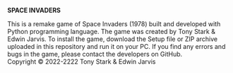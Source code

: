 **SPACE INVADERS**<br/>

This is a remake game of Space Invaders (1978) built and developed with Python programming language. The game was created by Tony Stark & Edwin Jarvis. To install the game, download the Setup file or ZIP archive uploaded in this repository and run it on your PC. If you find any errors and bugs in the game, please contact the developers on GitHub.<br/> 
Copyright © 2022-2222 Tony Stark & Edwin Jarvis

